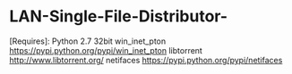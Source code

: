 # LAN-Single-File-Distributor-

[Requires]:
Python 2.7 32bit
win_inet_pton https://pypi.python.org/pypi/win_inet_pton
libtorrent http://www.libtorrent.org/
netifaces https://pypi.python.org/pypi/netifaces